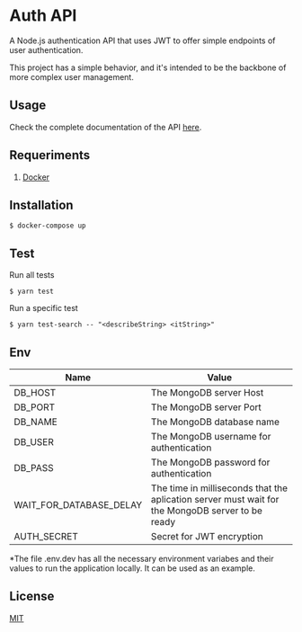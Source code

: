 # Auth API

A Node.js authentication API that uses JWT to offer simple endpoints of user authentication.

This project has a simple behavior, and it's intended to be the backbone of more complex user management.

## Usage

Check the complete documentation of the API [here](https://editor.swagger.io/?url=https://raw.githubusercontent.com/iammateus/AuthAPI/master/openapi.yaml).

## Requeriments

1. [Docker](https://docs.docker.com/)

## Installation

    $ docker-compose up

## Test

Run all tests

    $ yarn test

Run a specific test

    $ yarn test-search -- "<describeString> <itString>"

## Env

| Name | Value |
|--|--|
| DB_HOST| The MongoDB server Host |
| DB_PORT| The MongoDB server  Port|
| DB_NAME| The MongoDB database name|
| DB_USER| The MongoDB username for authentication|
| DB_PASS| The MongoDB password for authentication|
| WAIT_FOR_DATABASE_DELAY| The time in milliseconds that the aplication server must wait for the MongoDB server to be ready|
| AUTH_SECRET| Secret for JWT encryption|

*The file .env.dev has all the necessary environment variabes and their values to run the application locally. It can be used as an example.

## License

[MIT](https://github.com/iammateus/AuthAPI/blob/master/LICENSE)

